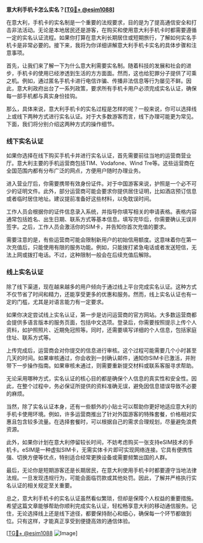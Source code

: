 **意大利手机卡怎么实名？[[TG💪+ @esim1088](https://t.me/s/esim1088)]**

在意大利，手机卡的实名制是一个重要的法规要求，目的是为了提高通信安全和打击非法活动。无论是本地居民还是游客，在购买和使用意大利手机卡时都需要遵循一定的实名认证流程。如果你打算在意大利长期居住或短期旅行，了解如何实名手机卡是非常必要的。接下来，我将为你详细讲解意大利手机卡实名的具体步骤和注意事项。

首先，让我们来了解一下为什么意大利需要实名制。随着科技的发展和社会的进步，手机卡的使用已经渗透到生活的方方面面。然而，这也给犯罪分子提供了可乘之机。例如，通过匿名手机卡进行电信诈骗、传播非法信息等行为屡见不鲜。因此，意大利政府出台了一系列政策，要求所有手机卡用户必须完成实名认证，确保每一部手机都与真实身份挂钩。

那么，具体来说，意大利手机卡的实名过程是怎样的呢？一般来说，你可以选择线上或线下两种方式进行实名认证。对于大多数游客而言，线下办理可能更为常见。下面，我们将分别介绍这两种方式的操作细节。

### 线下实名认证

如果你选择在线下购买手机卡并进行实名认证，首先需要前往当地的运营商营业厅。意大利主要的手机运营商包括TIM、Vodafone、Wind Tre等。这些运营商在全国范围内都有分布广泛的网点，方便用户随时办理业务。

进入营业厅后，你需要携带有效身份证件。对于中国游客来说，护照是一个必不可少的证明文件。此外，部分运营商可能会要求你提供居住证明，比如酒店预订信息或者临时居住地址。建议提前准备好这些材料，以免耽误时间。

工作人员会根据你的证件信息录入系统，并指导你填写相关的申请表格。表格内容通常包括姓名、出生日期、联系方式等基本信息。填写完毕后，你需要确认无误并签字。之后，工作人员会激活你的SIM卡，并告知你首次充值的要求。

需要注意的是，有些运营商可能会限制新用户的初始信用额度。这意味着你在第一次充值后，只能使用有限的服务功能。例如，只能拨打紧急电话或者发送短信，无法上网或拨打电话。不过，这种限制一般会在后续充值后解除。

### 线上实名认证

除了线下渠道，现在越来越多的用户倾向于通过线上平台完成实名认证。这种方式不仅节省了时间和精力，还能享受更多的优惠和服务。然而，线上实名认证也有一定的门槛，尤其是对语言能力有一定要求。

如果你决定尝试线上实名认证，第一步是访问运营商的官方网站。大多数运营商都会提供多语言版本的服务页面，包括中文选项。登录后，你需要按照提示上传个人资料，如护照照片、近期免冠照等。同时，还需要填写详细的个人信息，包括家庭住址、联系方式等。

上传完成后，运营商会对你提交的信息进行审核。这个过程可能需要几个小时甚至几天的时间。如果审核通过，你会收到一封确认邮件，通知你SIM卡已激活，并附带下一步操作指南。如果审核未通过，则需要重新提交材料或联系客服寻求帮助。

无论采用哪种方式，实名认证的核心目的都是确保个人信息的真实性和安全性。因此，在整个过程中，务必保证所提供的资料准确无误，避免因信息错误导致不必要的麻烦。

当然，除了实名认证本身，还有一些额外的小贴士可以帮助你更好地适应意大利的手机卡使用环境。例如，许多运营商推出了针对外国游客的特殊套餐，价格相对实惠且包含较多流量。在选择套餐时，可以根据自己的需求合理规划，尽量避免浪费资源。

此外，如果你计划在意大利停留较长时间，不妨考虑购买一张支持eSIM技术的手机卡。eSIM是一种虚拟SIM卡，无需实体卡片即可实现网络连接。它具有便携性强、切换方便等优点，特别适合经常更换设备或需要频繁出国的人群。

最后，无论你是短期游客还是长期居民，在意大利使用手机卡时都要遵守当地法律法规。一旦发现违规行为，可能会面临罚款或其他处罚。因此，了解并严格执行实名认证的相关规定至关重要。

总之，意大利手机卡的实名认证虽然看似繁琐，但却是保障个人权益的重要措施。希望这篇文章能够帮助你顺利完成实名认证，轻松畅享意大利的移动通信服务。记住，无论选择线上还是线下途径，都要保持耐心和细心，确保每一个环节都做到位。只有这样，才能真正享受到便捷高效的通信体验。

[[TG💪+ @esim1088](https://t.me/s/esim1088) ![Image](https://i.postimg.cc/4NQfJmqS/Snipaste-2025-05-13-00-14-12.png)]